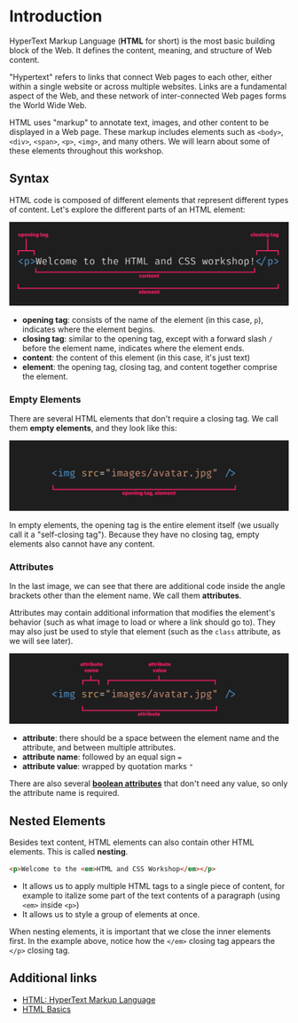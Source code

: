 # Introduction

HyperText Markup Language (**HTML** for short) is the most basic building block of the Web. It defines the content, meaning, and structure of Web content.

"Hypertext" refers to links that connect Web pages to each other, either within a single website or across multiple websites. Links are a fundamental aspect of the Web, and these network of inter-connected Web pages forms the World Wide Web.

HTML uses "markup" to annotate text, images, and other content to be displayed in a Web page. These markup includes elements such as `<body>`, `<div>`, `<span>`, `<p>`, `<img>`, and many others. We will learn about some of these elements throughout this workshop.

## Syntax

HTML code is composed of different elements that represent different types of content. Let's explore the different parts of an HTML element:

![HTML element syntax](./images/html-element.jpg)

- **opening tag**: consists of the name of the element (in this case, `p`), indicates where the element begins.
- **closing tag**: similar to the opening tag, except with a forward slash `/` before the element name, indicates where the element ends.
- **content**: the content of this element (in this case, it's just text)
- **element**: the opening tag, closing tag, and content together comprise the element.

### Empty Elements

There are several HTML elements that don't require a closing tag. We call them **empty elements**, and they look like this:

![Empty elements](./images/html-empty-element.jpg)

In empty elements, the opening tag is the entire element itself (we usually call it a "self-closing tag"). Because they have no closing tag, empty elements also cannot have any content.

### Attributes

In the last image, we can see that there are additional code inside the angle brackets other than the element name. We call them **attributes**.

Attributes may contain additional information that modifies the element's behavior (such as what image to load or where a link should go to). They may also just be used to style that element (such as the `class` attribute, as we will see later).

![HTML attributes](./images/html-attributes.jpg)

- **attribute**: there should be a space between the element name and the attribute, and between multiple attributes.
- **attribute name**: followed by an equal sign `=`
- **attribute value**: wrapped by quotation marks `"`

There are also several [**boolean attributes**](https://meiert.com/en/blog/boolean-attributes-of-html/) that don't need any value, so only the attribute name is required.

## Nested Elements

Besides text content, HTML elements can also contain other HTML elements. This is called **nesting**.

```html
<p>Welcome to the <em>HTML and CSS Workshop</em></p>
```

- It allows us to apply multiple HTML tags to a single piece of content, for example to italize some part of the text contents of a paragraph (using `<em>` inside `<p>`)
- It allows us to style a group of elements at once.

When nesting elements, it is important that we close the inner elements first. In the example above, notice how the `</em>` closing tag appears the `</p>` closing tag.

## Additional links

- [HTML: HyperText Markup Language](https://developer.mozilla.org/en-US/docs/Web/HTML)
- [HTML Basics](https://developer.mozilla.org/en-US/docs/Learn/Getting_started_with_the_web/HTML_basics)
